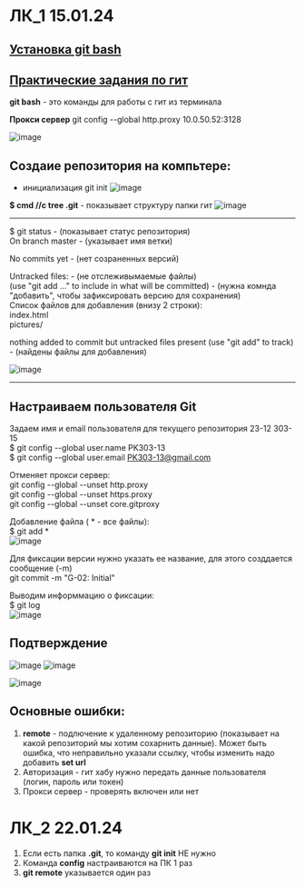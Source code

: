 # ЛК_1 15.01.24
[Установка git bash](https://git-scm.com/downloads)
---
[Практические задания по гит](https://smartiqa.ru/courses/git/answer-key)
---

**git bash** - это команды для работы с гит из терминала  

**Прокси сервер** git config --global http.proxy 10.0.50.52:3128

![image](https://github.com/Katya6589/Semestr_6/assets/113089569/c0294fda-6f7f-4037-8034-da1bb7b16124)

Создаие репозитория на компьтере:
--
- инициализация git init
![image](https://github.com/Katya6589/Semestr_6/assets/113089569/ec7edef9-c3e8-4f7f-9d86-b798ea09cd96)

**$ cmd //c tree .git** - показывает структуру папки гит
  ![image](https://github.com/Katya6589/Semestr_6/assets/113089569/608a3012-6924-4146-af07-e0ce620481cb)

---
$ git status - (показывает статус репозитория)  
On branch master - (указывает имя ветки)  

No commits yet - (нет созраненных версий)  

Untracked files: - (не отслеживымаемые файлы)  
  (use "git add <file>..." to include in what will be committed) - (нужна комнда "добавить", чтобы зафиксировать версию для сохранения)  
  Список файлов для добавления (внизу 2 строки):   
          index.html  
          pictures/  

nothing added to commit but untracked files present (use "git add" to track) - (найдены файлы для добавления)  

![image](https://github.com/Katya6589/Semestr_6/assets/113089569/e9721c78-4316-4316-9d7f-e8fbddb1b505)

---


Настраиваем пользователя Git
--
Задаем имя и email пользователя для текущего репозитория 23-12 303-15  
$ git config --global user.name PK303-13  
$ git config --global user.email PK303-13@gmail.com  

Отменяет прокси сервер:  
git config --global --unset http.proxy  
git config --global --unset https.proxy  
git config --global --unset core.gitproxy  

Добавление файла ( * - все файлы):  
$ git add *  
![image](https://github.com/Katya6589/Semestr_6/assets/113089569/598d2c69-8f14-4ef0-ae22-702c72f8c942)

Для фиксации версии нужно указать ее название, для этого созддается сообщение (-m)    
git commit -m "G-02: Initial"    

Выводим информмацию о фиксации:  
$ git log  
![image](https://github.com/Katya6589/Semestr_6/assets/113089569/0970f675-d68b-43bc-ab9a-2fa8a9e06c4f)

Подтверждение 
---
![image](https://github.com/Katya6589/Semestr_6/assets/113089569/b59cc504-ae7a-49c9-bd49-0ab906c9d6fe)
![image](https://github.com/Katya6589/Semestr_6/assets/113089569/ea43f864-8177-4e16-a16c-8ab24a551ed8)

![image](https://github.com/Katya6589/Semestr_6/assets/113089569/d3f951bf-a460-4699-bf34-6eab5625123f)  

Основные ошибки:  
--
1. **remote** - подлючение к удаленному репозиторию (показывает на какой репозиторий мы хотим сохарнить данные). Может быть ошибка, что неправильно указали ссылку, чтобы изменить надо добавить **set url**
2. Авторизация - гит хабу нужно передать данные пользователя (логин, пароль или токен)
3. Прокси сервер  - проверять включен или нет

# ЛК_2 22.01.24
1. Если есть папка **.git**, то команду **git init** НЕ нужно
2. Команда **config** настраиваются на ПК 1 раз
3. **git remote** указывается один раз 

